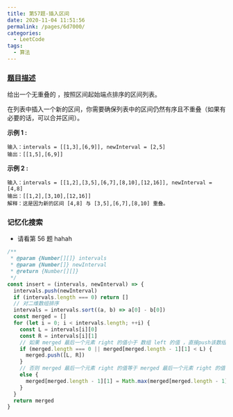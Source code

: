 ```yaml
---
title: 第57题-插入区间
date: 2020-11-04 11:51:56
permalink: /pages/6d7000/
categories:
  - LeetCode
tags:
  - 算法
---
```


### [题目描述](https://leetcode-cn.com/problems/insert-interval/)

给出一个无重叠的 ，按照区间起始端点排序的区间列表。

在列表中插入一个新的区间，你需要确保列表中的区间仍然有序且不重叠（如果有必要的话，可以合并区间）。

**示例 1 :**

```
输入：intervals = [[1,3],[6,9]], newInterval = [2,5]
输出：[[1,5],[6,9]]
```

<!-- more -->

**示例 2 :**

```
输入：intervals = [[1,2],[3,5],[6,7],[8,10],[12,16]], newInterval = [4,8]
输出：[[1,2],[3,10],[12,16]]
解释：这是因为新的区间 [4,8] 与 [3,5],[6,7],[8,10] 重叠。
```

### 记忆化搜索

- 请看第 56 题 hahah

```JavaScript
/**
 * @param {Number[][]} intervals
 * @param {Number[]} newInterval
 * @return {Number[][]}
 */
const insert = (intervals, newInterval) => {
  intervals.push(newInterval)
  if (intervals.length === 0) return []
  // 对二维数组排序
  intervals = intervals.sort((a, b) => a[0] - b[0])
  const merged = []
  for (let i = 0; i < intervals.length; ++i) {
    const L = intervals[i][0]
    const R = intervals[i][1]
    // 如果 merged 最后一个元素 right 的值小于 数组 left 的值 ，直接push该数组
    if (merged.length === 0 || merged[merged.length - 1][1] < L) {
      merged.push([L, R])
    }
    // 否则 merged 最后一个元素 right 的值等于 merged 最后一个元素 right 的值与数组的 right 的最大值
    else {
      merged[merged.length - 1][1] = Math.max(merged[merged.length - 1][1], R)
    }
  }
  return merged
}
```
